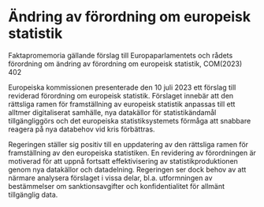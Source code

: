 # Ändring av förordning om europeisk statistik

Faktapromemoria gällande förslag till Europaparlamentets och rådets förordning om ändring av förordning om europeisk statistik, COM(2023\) 402

Europeiska kommissionen presenterade den 10 juli 2023 ett förslag till
reviderad förordning om europeisk statistik. Förslaget innebär att den
rättsliga ramen för framställning av europeisk statistik anpassas till ett
alltmer digitaliserat samhälle, nya datakällor för statistikändamål
tillgängliggörs och det europeiska statistiksystemets förmåga att snabbare
reagera på nya databehov vid kris förbättras.

Regeringen ställer sig positiv till en uppdatering av den rättsliga ramen för
framställning av den europeiska statistiken. En revidering av förordningen är
motiverad för att uppnå fortsatt effektivisering av statistikproduktionen
genom nya datakällor och datadelning. Regeringen ser dock behov av att
närmare analysera förslaget i vissa delar, bl.a. utformningen av bestämmelser om sanktionsavgifter och konfidentialitet för allmänt tillgänglig data.
